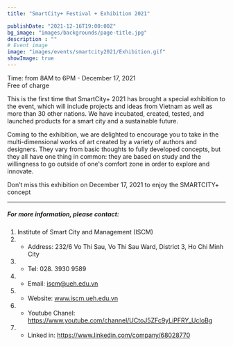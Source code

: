 ```yaml
---
title: "SmartCity+ Festival + Exhibition 2021"

publishDate: "2021-12-16T19:00:00Z"
bg_image: "images/backgrounds/page-title.jpg"
description : ""
# Event image
image: "images/events/smartcity2021/Exhibition.gif"
showImage: true
---
```


<!--StartFragment-->
Time: from 8AM to 6PM - December 17, 2021  
Free of charge

This is the first time that SmartCity+ 2021 has brought a special exhibition to the event, which will include projects and ideas from Vietnam as well as more than 30 other nations. We have incubated, created, tested, and launched products for a smart city and a sustainable future.

Coming to the exhibition, we are delighted to encourage you to take in the multi-dimensional works of art created by a variety of authors and designers. They vary from basic thoughts to fully developed concepts, but they all have one thing in common: they are based on study and the willingness to go outside of one's comfort zone in order to explore and innovate.

Don’t miss this exhibition on December 17, 2021  to enjoy the SMARTCITY+ concept
***

##### For more information, please contact:
1. Institute of Smart City and Management (ISCM)
2. * Address: 232/6 Vo Thi Sau, Vo Thi Sau Ward, District 3, Ho Chi Minh City
3. * Tel: 028. 3930 9589
3. * Email: iscm@ueh.edu.vn 
3. * Website: www.iscm.ueh.edu.vn
4. * Youtube Chanel: https://www.youtube.com/channel/UCtoJ5ZFc9yLiPFRY_UcIoBg
5. * Linked in: https://www.linkedin.com/company/68028770

